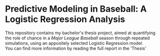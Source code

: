 # Predictive Modeling in Baseball: A Logistic Regression Analysis
  
This repository contains my bachelor's thesis project, aimed at quantifying the role of chance in a *Major League Baseball* season through repeated simulations, using an appositely selected Logistic Regression model.  
You can find more information by reading the full report in the ’Thesis’
